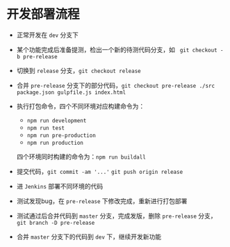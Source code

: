 开发部署流程
==================

* 正常开发在 `dev` 分支下  

* 某个功能完成后准备提测，检出一个新的待测代码分支，如 ` git checkout -b pre-release`  

* 切换到 `release` 分支，`git checkout release`  

* 合并 `pre-release` 分支下的部分代码，`git checkout pre-release ./src package.json gulpfile.js index.html`  

* 执行打包命令，四个不同环境对应构建命令为：  

    * `npm run development`
    * `npm run test`
    * `npm run pre-production`
    * `npm run production`

    四个环境同时构建的命令为：`npm run buildall`  

* 提交代码，`git commit -am '...'` `git push origin release`  

* 进 `Jenkins` 部署不同环境的代码  

* 测试发现bug，在 `pre-release` 下修改完成，重新进行打包部署  

* 测试通过后合并代码到 `master` 分支，完成发版，删除 `pre-release` 分支，`git branch -D pre-release`  

* 合并 `master` 分支下的代码到 `dev` 下，继续开发新功能  
